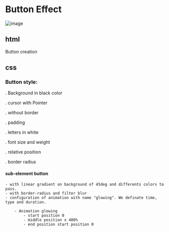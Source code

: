 # Button Effect

![image](https://user-images.githubusercontent.com/67627523/203499899-fe1cadc2-e799-47e5-aef9-a1b8ea873827.png)

## html

Button creation

## css

### Button style:

. Background in black color

. cursor with Pointer 

. without border

. padding

. letters in white

. font size and weight

. relative position

. border radius

#### sub-element button 

    - with linear gradient on background of 45deg and differents colors to pass.
    - with border-radius and filter blur
    - configuration of animation with name "glowing". We definate time, type and duration.
    
        - Animation glowing
            - start position 0
            - middle position x 400%
            - end position start position 0



